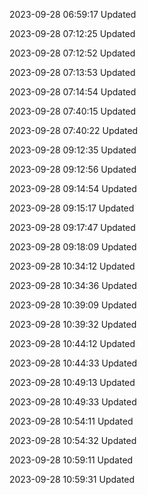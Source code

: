 2023-09-28 06:59:17 Updated

2023-09-28 07:12:25 Updated

2023-09-28 07:12:52 Updated

2023-09-28 07:13:53 Updated

2023-09-28 07:14:54 Updated

2023-09-28 07:40:15 Updated

2023-09-28 07:40:22 Updated

2023-09-28 09:12:35 Updated

2023-09-28 09:12:56 Updated

2023-09-28 09:14:54 Updated

2023-09-28 09:15:17 Updated

2023-09-28 09:17:47 Updated

2023-09-28 09:18:09 Updated

2023-09-28 10:34:12 Updated

2023-09-28 10:34:36 Updated

2023-09-28 10:39:09 Updated

2023-09-28 10:39:32 Updated

2023-09-28 10:44:12 Updated

2023-09-28 10:44:33 Updated

2023-09-28 10:49:13 Updated

2023-09-28 10:49:33 Updated

2023-09-28 10:54:11 Updated

2023-09-28 10:54:32 Updated

2023-09-28 10:59:11 Updated

2023-09-28 10:59:31 Updated

